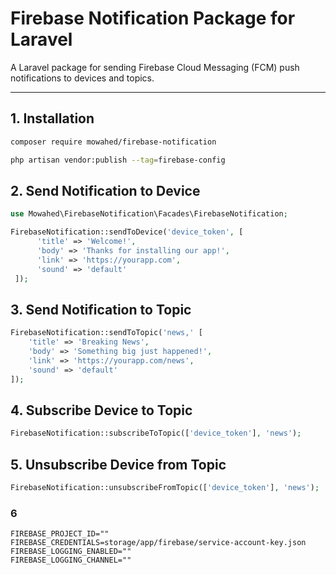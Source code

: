 # Firebase Notification Package for Laravel

A Laravel package for sending Firebase Cloud Messaging (FCM) push notifications to devices and topics.

---

## 1. Installation

```bash
composer require mowahed/firebase-notification

php artisan vendor:publish --tag=firebase-config
```

## 2. Send Notification to Device

```php
use Mowahed\FirebaseNotification\Facades\FirebaseNotification;

FirebaseNotification::sendToDevice('device_token', [
      'title' => 'Welcome!',
      'body' => 'Thanks for installing our app!',
      'link' => 'https://yourapp.com',
      'sound' => 'default'
 ]);
 ```

## 3. Send Notification to Topic

```php
FirebaseNotification::sendToTopic('news,' [
    'title' => 'Breaking News',
    'body' => 'Something big just happened!',
    'link' => 'https://yourapp.com/news',
    'sound' => 'default'
]);
```

## 4. Subscribe Device to Topic

```php
FirebaseNotification::subscribeToTopic(['device_token'], 'news');

```

## 5. Unsubscribe Device from Topic

```php
FirebaseNotification::unsubscribeFromTopic(['device_token'], 'news');
```

### 6

```dotenv
FIREBASE_PROJECT_ID=""
FIREBASE_CREDENTIALS=storage/app/firebase/service-account-key.json
FIREBASE_LOGGING_ENABLED=""
FIREBASE_LOGGING_CHANNEL=""
```

